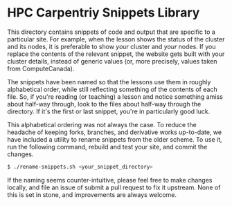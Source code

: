 # HPC Carpentriy Snippets Library

This directory contains snippets of code and output that are specific
to a particular site. For example, when the lesson shows the status
of the cluster and its nodes, it is preferable to show *your* cluster
and *your* nodes. If you replace the contents of the relevant snippet,
the website gets built with your cluster details, instead of generic
values (or, more precisely, values taken from ComputeCanada).

The snippets have been named so that the lessons use them in roughly
alphabetical order, while still reflecting something of the contents
of each file. So, if you're reading (or teaching) a lesson and notice
something amiss about half-way through, look to the files about
half-way through the directory. If it's the first or last snippet,
you're in particularly good luck.

This alphabetical ordering was not always the case. To reduce the
headache of keeping forks, branches, and derivative works up-to-date,
we have included a utility to rename snippets from the older scheme.
To use it, run the following command, rebuild and test your site, and
commit the changes.

```bash
$ ./rename-snippets.sh <your_snippet_directory>
```

If the naming seems counter-intuitive, please feel free to make
changes locally, and file an issue of submit a pull request to fix it
upstream. None of this is set in stone, and improvements are always
welcome.


